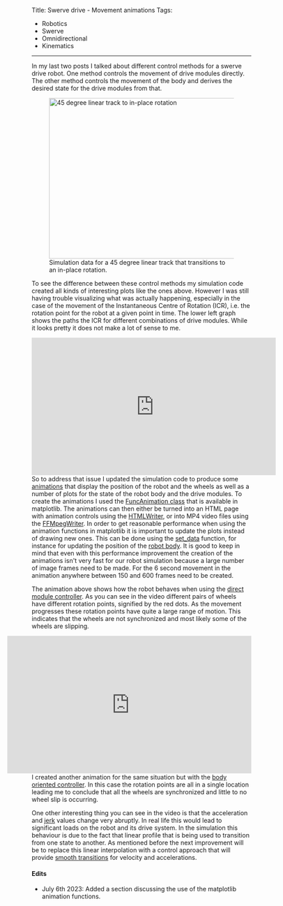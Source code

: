 Title: Swerve drive - Movement animations
Tags:

- Robotics
- Swerve
- Omnidirectional
- Kinematics

---

In my last two posts I talked about different control methods for a swerve drive robot. One method
controls the movement of drive modules directly. The other method controls the movement of
the body and derives the desired state for the drive modules from that.

<figure style="float:middle">
  <a href="/assets/images/robotics/swerve/swerve_sim_45_linear_to_inplace_rotation.png" target="_blank">
    <img
        alt="45 degree linear track to in-place rotation"
        src="/assets/images/robotics/swerve/swerve_sim_45_linear_to_inplace_rotation.png"
        width="840"
        height="368"/>
  </a>
  <figcaption>Simulation data for a 45 degree linear track that transitions to an in-place rotation.</figcaption>
</figure>

To see the difference between these control methods my simulation code created all kinds of interesting
plots like the ones above. However I was still having trouble visualizing what was actually happening,
especially in the case of the movement of the Instantaneous Centre of Rotation (ICR), i.e. the
rotation point for the robot at a given point in time. The lower left graph shows the paths the
ICR for different combinations of drive modules. While it looks pretty it does not make a lot of
sense to me.

<iframe
    style="float:left"
    width="560"
    height="315"
    src="https://www.youtube.com/embed/LlyopmLMlZY"
    title="YouTube video player"
    frameborder="0"
    allow="accelerometer; autoplay; clipboard-write; encrypted-media; gyroscope; picture-in-picture; web-share"
    allowfullscreen>
</iframe>

So to address that issue I updated the simulation code to produce some [animations](https://github.com/pvandervelde/basic-swerve-sim/blob/a83c0d8ce4cc3096548be51244ec0a40d2a7db8f/sim_output/animate.py)
that display the position of the robot and the wheels as well as a number of plots for the state of
the robot body and the drive modules. To create the animations I used the
[FuncAnimation class](https://matplotlib.org/stable/api/_as_gen/matplotlib.animation.FuncAnimation.html#matplotlib.animation.FuncAnimation)
that is available in matplotlib. The animations can then either be turned into an HTML page with
animation controls using the [HTMLWriter](https://matplotlib.org/stable/api/_as_gen/matplotlib.animation.HTMLWriter.html),
or into MP4 video files using the [FFMpegWriter](https://matplotlib.org/stable/api/_as_gen/matplotlib.animation.FFMpegWriter.html).
In order to get reasonable performance when using the animation functions in matplotlib it is important
to update the plots instead of drawing new ones. This can be done using the [set_data](https://matplotlib.org/stable/api/_as_gen/matplotlib.lines.Line2D.html#matplotlib.lines.Line2D.set_data)
function, for instance for updating the position of the [robot body](https://github.com/pvandervelde/basic-swerve-sim/blob/a83c0d8ce4cc3096548be51244ec0a40d2a7db8f/sim_output/animate.py#L784).
It is good to keep in mind that even with this performance improvement the creation of the animations
isn't very fast for our robot simulation because a large number of image frames need to be made. For
the 6 second movement in the animation anywhere between 150 and 600 frames need to be created.

The animation above shows how the robot behaves when using the
[direct module controller](posts/Swerve-drive-kinematics-simulation). As you can see in the video different
pairs of wheels have different rotation points, signified by the red dots. As the movement progresses
these rotation points have quite a large range of motion. This indicates that the wheels are not
synchronized and most likely some of the wheels are slipping.

<iframe
    style="float:right"
    width="560"
    height="315"
    src="https://www.youtube.com/embed/U6Z_meFKNrI"
    title="YouTube video player"
    frameborder="0"
    allow="accelerometer; autoplay; clipboard-write; encrypted-media; gyroscope; picture-in-picture; web-share"
    allowfullscreen>
</iframe>

I created another animation for the same situation but with the
[body oriented controller](posts/Swerve-drive-body-focussed-control). In this case the rotation points
are all in a single location leading me to conclude that all the wheels are synchronized and little
to no wheel slip is occurring.

One other interesting thing you can see in the video is that the acceleration and
[jerk](https://en.wikipedia.org/wiki/Jerk_(physics)) values change very abruptly. In real life this
would lead to significant loads on the robot and its drive system. In the simulation this behaviour
is due to the fact that linear profile that is being used to transition from one state to another.
As mentioned before the next improvement will be to replace this linear interpolation with a control
approach that will provide [smooth transitions](https://en.wikipedia.org/wiki/Jerk_(physics)#In_motion_control)
for velocity and accelerations.

#### Edits

- July 6th 2023: Added a section discussing the use of the matplotlib animation functions.
